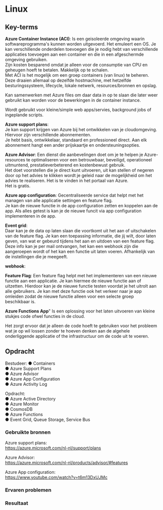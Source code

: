 # Linux


## Key-terms
 
 **Azure Container Instance (ACI)**: 
 Is een geisoleerde omgeving waarin softwareprogramma's kunnen worden uitgevoerd. Het emuleert een OS. Je kan verschillende onderdelen toevoegen die je nodig hebt van verschillende applicaties toevoegen aan een container en die in een afgeschermde omgeving gebruiken.   
 Zijn kosten besparend omdat je alleen voor de consumptie van CPU en geheugen hoeft te betalen. 
 Makkelijk op te schalen.  
 Met ACI is  het mogelijk om een groep containers (van linux) te beheren. Deze draaien allemaal op dezelfde hostmachine, met hetzelfde besturingssysteem, lifecycle, lokale netwerk, resources/bronnen en opslag.

 Kan samenwerken met Azure files om daar data in op te slaan die later weer gebruikt kan worden voor de bewerkingen in de container instance. 

 Wordt gebruikt voor kleine/simple web apps/servies, background jobs of ingeplande scripts. 

 **Azure support plans**:  
 Je kan support krijgen van Azure bij het ontwikkelen van je cloudomgeving. Hiervoor zijn verschillende abonnementen.  
 Je hebt basis, ontwikkelaar, standaard en professioneel direct. Aan elk abonnement hangt een ander prijskaartje en ondersteuningsopties.

 **Azure Advisor**: 
Een dienst die aanbevelingen doet om je te helpen je Azure-resources te optimaliseren voor een betrouwbaar, beveiligd, operationeel uitmuntend, prestatieverbeterend en kostenbewust gebruik.  
Het doet voorstellen die je direct kunt uitvoeren, uit kan stellen of negeren door op het advies te klikken wordt je geleid naar de mogelijkheid om het advies te realiseren. 
Het is te vinden in het portaal van Azure.   
Het is gratis. 

**Azure app configuration**:
Gecentraliseerde service dat helpt met het managen van alle applicatie settingen en feature flag.   
Je kan de nieuwe functie in de app configuration zetten en koppelen aan de app. Als alles getest is kan je de nieuwe funcit via app configuration implementeren in de app.  

**Event grid**:  
Daar kan je de data op laten slaan die voortkomt uit het aan of uitschakelen van de feature flag. Je kan een toepassing informatie, die jij wilt, door laten geven, van wat er gebeurd tijdens het aan en uitdoen van een feature flag. Deze info kan je per mail ontvangen, het kan een webhook zijn die aangeroepen wordt of het kan een functie uit laten voeren. Afhankelijk van de instellingen die je meegeeft.

**webhook**:


**Feature Flag**:
Een feature flag helpt met het implementeren van een nieuwe functie aan een applicatie. Je kan hiermee de nieuwe functie aan of uitzetten. Hierdoor kan je de nieuwe functie testen voordat je het uitrolt aan alle gebruikers. Je kan met deze functie ook het verkeer naar je app omleiden zodat de nieuwe functie alleen voor een selecte groep beschikbaar is. 

**Azure Functions App**"
Is een oplossing voor het laten uitvoeren van kleine stukjes code ofwel functies in de cloud. 

Het zorgt ervoor dat je alleen de code hoeft te gebruiken voor het probleem wat je op wil lossen zonder te hoeven denken aan de algehele onderliggende applicatie of the infrastructuur om de code uit te voeren. 

## Opdracht
Bestudeer: 
●	Containers    
●	Azure Support Plans	  
●	Azure Advisor  
●	Azure App Configuration  
●	Azure Activity Log 

Opdracht:  
●	Azure Active Directory  
●	Azure Monitor  
●	CosmosDB  
●	Azure Functions  
●	Event Grid, Queue Storage, Service Bus 



### Gebruikte bronnen
Azure support plans:  
https://azure.microsoft.com/nl-nl/support/plans 

Azure Advisor:  
https://azure.microsoft.com/nl-nl/products/advisor/#features


Azure App configuration:  
https://www.youtube.com/watch?v=t6m13DxUJMc
### Ervaren problemen


### Resultaat
